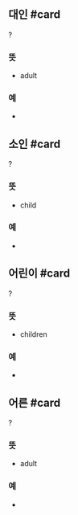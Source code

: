 ## 대인 #card
?
### 뜻
- adult
### 예
-
<!--SR:!2024-10-15,22,250-->

## 소인 #card
?
### 뜻
- child
### 예
-
<!--SR:!2024-10-30,37,288-->

## 어린이 #card
?
### 뜻
- children
### 예
-
<!--SR:!2024-10-30,37,292-->

## 어른 #card
?
### 뜻
- adult
### 예
-
<!--SR:!2024-10-22,29,270-->
